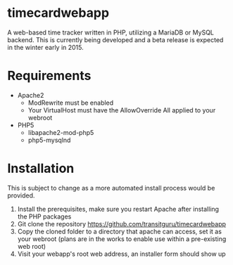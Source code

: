 timecardwebapp
==============

A web-based time tracker written in PHP, utilizing a MariaDB or MySQL backend. This is currently being developed and a beta release is expected in the winter early in 2015.

Requirements
============
 - Apache2
   - ModRewrite must be enabled
   - Your VirtualHost must have the AllowOverride All applied to your webroot
 - PHP5
   - libapache2-mod-php5
   - php5-mysqlnd
 
Installation
============
This is subject to change as a more automated install process would be provided.
1. Install the prerequisites, make sure you restart Apache after installing the PHP packages
2. Git clone the repository https://github.com/transitguru/timecardwebapp
3. Copy the cloned folder to a directory that apache can access, set it as your webroot (plans are in the works to enable use within a pre-existing web root)
4. Visit your webapp's root web address, an installer form should show up
